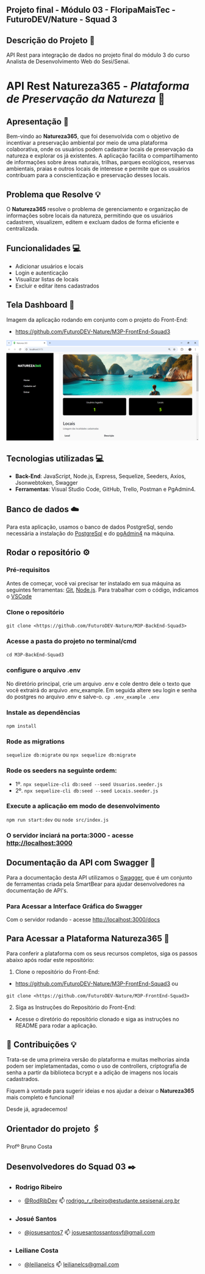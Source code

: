 ## Projeto final - Módulo 03 - FloripaMaisTec - FuturoDEV/Nature - **Squad 3**

## Descrição do Projeto 📌
API Rest para integração de dados no projeto final do módulo 3 do curso Analista de Desenvolvimento Web do Sesi/Senai.

# API Rest **Natureza365** - *Plataforma de Preservação da Natureza* 🌳


## Apresentação 🌿
Bem-vindo ao **Natureza365**, que foi desenvolvida com o objetivo de incentivar a preservação ambiental por meio de uma plataforma colaborativa, onde os usuários podem cadastrar locais de preservação da natureza e explorar os já existentes. A aplicação facilita o compartilhamento de informações sobre áreas naturais, trilhas, parques ecológicos, reservas ambientais, praias e outros locais de interesse e permite que os usuários contribuam para a conscientização e preservação desses locais.


## Problema que Resolve 💡
O **Natureza365** resolve o problema de gerenciamento e organização de informações sobre locais da natureza, permitindo que os usuários cadastrem, visualizem, editem e excluam dados de forma eficiente e centralizada.


## Funcionalidades 💻
- Adicionar usuários e locais
- Login e autenticação
- Visualizar listas de locais
- Excluir e editar itens cadastrados


## Tela Dashboard 🙋
Imagem da aplicação rodando em conjunto com o projeto do Front-End:
- <https://github.com/FuturoDEV-Nature/M3P-FrontEnd-Squad3>

![image](./src/imgs/dashboard.png)


## Tecnologias utilizadas 💻 
- **Back-End**: JavaScript, Node.js, Express, Sequelize, Seeders, Axios, Jsonwebtoken, Swagger
- **Ferramentas**: Visual Studio Code, GitHub, Trello, Postman e PgAdmin4.


## Banco de dados ☁️
 Para esta aplicação, usamos o banco de dados PostgreSql, sendo necessária a instalação do [PostgreSql](https://www.postgresql.org/) e do [pgAdmin4](https://www.pgadmin.org/download/) na máquina.


## Rodar o repositório ⚙️

### Pré-requisitos
Antes de começar, você vai precisar ter instalado em sua máquina as seguintes ferramentas:
[Git](https://git-scm.com), [Node.js](https://nodejs.org/en/).
Para trabalhar com o código, indicamos o [VSCode](https://code.visualstudio.com/)

### Clone o repositório
`git clone <https://github.com/FuturoDEV-Nature/M3P-BackEnd-Squad3>`

### Acesse a pasta do projeto no terminal/cmd
 `cd M3P-BackEnd-Squad3`

### configure o arquivo .env
No diretório principal, crie um arquivo .env e cole dentro dele o texto que você extrairá do arquivo .env_example. Em seguida altere seu login e senha do postgres no arquivo .env e salve-o.
 `cp .env_example .env`

### Instale as dependências
 `npm install`

### Rode as migrations
 `sequelize db:migrate`
ou
 `npx sequelize db:migrate`


### Rode os seeders na seguinte ordem:
- 1º. `npx sequelize-cli db:seed --seed Usuarios.seeder.js`
- 2º. `npx sequelize-cli db:seed --seed Locais.seeder.js`


### Execute a aplicação em modo de desenvolvimento
 `npm run start:dev`
 ou
 `node src/index.js`


### O servidor inciará na porta:3000 - acesse <http://localhost:3000>


## Documentação da API com Swagger 📖
 Para a documentação desta API utilizamos o [Swagger](https://swagger.io/), que é um conjunto de ferramentas criada pela SmartBear para ajudar desenvolvedores na documentação de API's.


### Para Acessar a Interface Gráfica do Swagger
 Com o servidor rodando - acesse <http://localhost:3000/docs>


## Para Acessar a Plataforma **Natureza365** 🌳
Para conferir a plataforma com os seus recursos completos, siga os passos abaixo após rodar este repositório:
1. Clone o repositório do Front-End:
- <https://github.com/FuturoDEV-Nature/M3P-FrontEnd-Squad3>
 ou

 `git clone <https://github.com/FuturoDEV-Nature/M3P-FrontEnd-Squad3>`

2. Siga as Instruções do Repositório do Front-End:
- Acesse o diretório do repositório clonado e siga as instruções no README para rodar a aplicação.




## 👊 Contribuições 💡 
Trata-se de uma primeira versão do plataforma e muitas melhorias ainda podem ser impletamentadas, como o uso de controllers, criptografia de senha a partir da biblioteca bcrypt e a adição de imagens nos locais cadastrados.

Fiquem à vontade para sugerir ideias e nos ajudar a deixar o **Natureza365** mais completo e funcional!

Desde já, agradecemos!



## Orientador do projeto 🖇️
Profº Bruno Costa


 
## Desenvolvedores do Squad 03 ✒️ 
- ### Rodrigo Ribeiro
- - [@RodRibDev](https://www.github.com/RodRibDev) 📫 rodrigo_r_ribeiro@estudante.sesisenai.org.br
- ### Josué Santos
- - [@josuesantos7](https://www.github.com/josuesantos7)  📫  josuesantossantosvf@gmail.com
- ### Leiliane Costa
- - [@leilianelcs](https://www.github.com/leilianelcs)  📫  leilianelcs@gmail.com